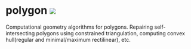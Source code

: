 # polygon ![](https://img.shields.io/github/license/mashape/apistatus.svg)
Computational geometry algorithms for polygons. Repairing self-intersecting polygons using constrained triangulation, computing convex hull(regular and minimal/maximum rectilinear), etc.
